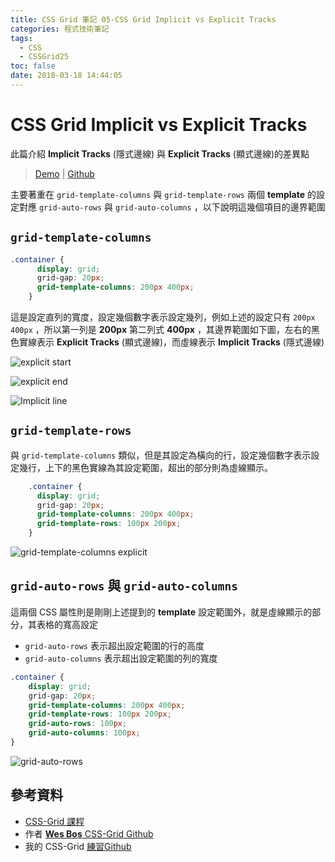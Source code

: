 ```yaml
---
title: CSS Grid 筆記 05-CSS Grid Implicit vs Explicit Tracks
categories: 程式技術筆記
tags:
  - CSS
  - CSSGrid25
toc: false
date: 2018-03-18 14:44:05
---
```


# CSS Grid Implicit vs Explicit Tracks

此篇介紹 **Implicit Tracks** (隱式邊線) 與 **Explicit Tracks** (顯式邊線)的差異點
<!-- more -->

> [Demo](https://shunnien.github.io/css-grid25day/day_05/index.html) | [Github](https://github.com/shunnien/css-grid25day)

主要著重在 `grid-template-columns` 與 `grid-template-rows` 兩個 **template** 的設定對應 `grid-auto-rows` 與 `grid-auto-columns` ，以下說明這幾個項目的邊界範圍

## `grid-template-columns`

``` css
.container {
      display: grid;
      grid-gap: 20px;
      grid-template-columns: 200px 400px;
    }
```

這是設定直列的寬度，設定幾個數字表示設定幾列，例如上述的設定只有 `200px 400px` ，所以第一列是 **200px** 第二列式 **400px** ，其邊界範圍如下圖，左右的黑色實線表示 **Explicit Tracks** (顯式邊線)，而虛線表示 **Implicit Tracks** (隱式邊線)

![explicit start](https://lh3.googleusercontent.com/be5UoDrkwPpc3CnRgGS0jgU-bdmjk2zhHm8STB51rF-9Kcp0OLtGnAOXRQdf05It5IIdZTq-OaabxF-nQMZt831XQG-4ozlgQ5jbqBGFr9AFITSPw152Ya_F4L6cH1JNlTqhqL8B-xPzhxpjta9cc3FlCCp6rBt85RnRjAvJ_yUVKfIn4Jt266YF4QsN8a0Nr0rPqs-aC7qQpkPqY_UgdOg82JLU8WyB1XyByXxDZ4mS3kbuvg3pItkwURWFfNWbSUCu0nIYpuC7jvdqYHZ9SRw6uOosRdyp6UhpPPQwn4mR3MbunLXiQA6cxZzu4Chmquw8IB9MzuH4jsUhxNy_EOK6xYlYReLA__F2FkBKAoFnYsAGIzjn69rVRU5Dwy0U1nRBrjCJgxQTGA7RoEaOszbvmHffYk-USZGqMdVaGjKQyvA39hrr6zS-LtoHaICR8IrePFzqUbePDOD9AmbV6VQys9-6WehoAPLtUUVjYQb1JpI4fqpcuVOoD9iQYV0YPahtJRC2C1HhiyL-MttQrCQ2hGKMbrIhxsxevbFm7qLoSBRa1XB7zBK8_HwCaAm4x6fgd1NCIbYz-bMTENBUI5Cns948uD4TQ3ksZi2qYQP4zCxOsRQwruHBVGao79626-CWhTIGPdrohCQpu7JXbdjPY-RFryC1=w347-h777-no)

![explicit end](https://lh3.googleusercontent.com/fQnASL6mdp_rRJ8rsMOLHy0ddw4n-yCQh8UoJkk0-zYr8Y-QiqLF57ilN2MjSJz2C__wibGA16c5zKhmGXfLe-Ennoo2rSWWpHco5EK0rLy9Xmlob4HTYY-NC-mwCaI6r9jVD52cNfGqxG9Kh21vnUvPj9SwQmvbWQUILv62uLmxPhZaD6Mb6G-AIg--iDCQfVBQX-02OV1_wgIVu-hAB7Vpi2-kEqzIQcnsgrKnzvGWVnWNDuJ3OvYKl021W-Cznhkc_0E9GtL_G6uXuiVRB-_xrlPvuv0nX4zBnLrVvoUX3YfyaJ3MjNX6syID8v0nT0pIk9Y4yNBiIeRddz7UELF4bOGGFv1yr4sa7rpjladLkr11XeeOnitaUNOokcgF37bSzoBK72YxkSw5BcfHgZzn4vxbEHIquCFFXW3DwHj3eSfsdqjTz8wrv92kIxU3mB45aBc6cZIlJR7ytn32Efg4iwNNTBtt2GMFXkydm3JhS8jg4vd32byTHb5PHoxlhat2JNX7qmyhiSjKfqdwGMu-RPnEiEMGgwHtKCZWn9qMBMaxqZwr3NMITvWoEM892M_nkkA4HoIZUqay__aCRlscPQ4Y3Ve9tb-2PH-h5u8cIjRl7ENMhcL0_QQ4q8FvmZjZ-gPGG8hsSvzOHa03aqvlz2fFaErV=w406-h652-no)

![Implicit line](https://lh3.googleusercontent.com/UtqNyiSCK5imHvs1WAA0r3mq_dPr1r93zidr6D8JG9do-Gc2HNe6ALIatzPfYoDx7IWm2yCeoN1bi-MLesf-YIIV2kHgTvfS_1ok4o4QYqarlNiR2k_cEIMXAApuuJvivxzmob-1h0xOrCbwBJwCs7wDStRe5h7KUFMJLAOnnPRXczaxY0PxwEgWSL6g82TRQzrpUs3n_WwSRAU25sa6GyFqmFxCE3addUnZOoXSG5BykTA092e6J9YYIrifM1Wj64EvYND1A5dZA1gO6aGPh6IcJ_ET5IU5WueAcbDZeGMyv21mNPwHaS063dlUpSzx7eLtCH-Ipm43QxrLo-tMcWmZJWsDkPRzVt48i1R0RGJcJlyL8dl_NpdwDlKz8fe5VKh0P9HYFxbB5hH1HQ584tyLOqDtzY2g2N2qMy-YGrq9Ktu4QNJV9np3cxX_IEep7NzGHCUv2taQZXLsJQ7R08AYS2CtNUaoJ7e8sHp_5Uc4ZaLXzuZG8ecaFdusS3ZpkH84Y0t_MDS40jDsTsYgPewzyeEdqAHBYNMb5zIZ1jckANDBAYnMBFOAuzrQxqP8uo2cnxD6pvtylfHhrHfVUcq8O8g044h9ZqM-1B3k6PYchOdaElztb_RyQiQl1v0G62KaKLjhGCqIs-ydmngW5vP37jyGxwUd=w240-h595-no)

## `grid-template-rows`

與 `grid-template-columns` 類似，但是其設定為橫向的行，設定幾個數字表示設定幾行，上下的黑色實線為其設定範圍，超出的部分則為虛線顯示。

``` css
    .container {
      display: grid;
      grid-gap: 20px;
      grid-template-columns: 200px 400px;
      grid-template-rows: 100px 200px;
    }
```

![grid-template-columns explicit](https://lh3.googleusercontent.com/AieLtG_A9vDEjtgAsjjtowaeo3OcvFJ7x2QbxJ3qQM-Rbnw-zG4cdxZ1-EdtYFNBFMRtirgUa7vHkM9hRCr0RaLhnxv-1IiHBA2s59YEXsFdJoCEZ6FaqXcSEmKxzvO70qgvE9h7GfyopU5nmw7bBI8RcTvYn47EdC-wnJZgIZAe3NRPOyidT1VdMft2inCK6fSDs2lOoZuTMJx9dA70pHfxClQlMmIFluLdMbEaw_QCuI3Lddqwc_BxwhRrPyJOkgRe73lwWElVd-8j4UO6y-1Clq6ZEF4kQvSSFvkY4QSoEyEZO8wV2nByPUARBL7Otp5I92DK_2wD77iITh-7FYL-Hvxq-GcrydzqdtsmguQrUlEm44xECbGK4GOBpixgnb0x1hS3ytWba0IqxlRsBItj1yxxsI4p-2_OmyVZxpAlavXRqGU5wafX1GM8CIRze_OqPlm2mDQrOeC-mvFAlPdHereU1PD0FinJFsmaU-NQsF_VB2rWOQQL9LIVbXynEplYElifX2dbMj-bCEN-bcFgWfEVCv8txvmRhK3wUY4D0Mc99BIBdI8y_IF-2kEo8V5BLZK2cWzCV93ZUoQQEx8z0JEFNK-hs8ZVxBaKkxW8QwClQluyN5EaVqRs6tbqKL8WgL5TxTHy_pt5bBYtfYST11erUGmR=w344-h645-no)

## `grid-auto-rows` 與 `grid-auto-columns`

這兩個 CSS 屬性則是剛剛上述提到的 **template** 設定範圍外，就是虛線顯示的部分，其表格的寬高設定

- `grid-auto-rows` 表示超出設定範圍的行的高度
- `grid-auto-columns` 表示超出設定範圍的列的寬度

``` css
.container {
    display: grid;
    grid-gap: 20px;
    grid-template-columns: 200px 400px;
    grid-template-rows: 100px 200px;
    grid-auto-rows: 100px;
    grid-auto-columns: 100px;
}
```

![grid-auto-rows](https://lh3.googleusercontent.com/FE59JurQlEY4AEhxAJA0tLSZ-ia3CKV0HbEJ8VlpJZbrGa92BEH9e--gJhlPPndc-l0CqpXj7-6_VqRWqrFHq5rCMT5jWsCMG10aB_XF-A4AysMyTGaU8bvEiP9KNJhhQ_JsZhXtJsjopGGauFfH-p9JGk1dlBT1D9HNwunAt3YTpCwneIzmoMTvC_wWfZ9YsoI-focz-A7dTMIi2fp6W___9_131FMAR6J62Hl4WCJwQZnmnKvQfPrECm-_WJhlF9qJU4nxvTBZVr6TqNYBQVjMQeWtIFOYdTohd6JZDHtX3Rovjy033W-RRD6woWqeIxmoPRq3jh38dSu7eygRR8QLORSAmO9KDsEgjHTULo0ei75b-GlD44wczGhh6GUcNQZYfoXp1MyLhh8ZMDodeX77t1aWr-O6d-ukg0ImsPJ__lzPcGpjY4Bat45tbu19urWWX078_UOSFUixQ-mltiW-qT2XqL2JLs7jSCRIwKDB1LOVf6iQJmyXo1iprs5T4uxRs4UVUG-iaD75aB05XJiu53mP4SHjsDh0twkaMDjeMdCbOga1FZ9YlWjA4R-gbHNLjsSEIG7jYam0kAhvZjwHQsXBu1FgNa22J2wtUKhicfOVWbd-S7hfB7YDXKHU4Xzcij55bT-Yu4n73AhSaHwKIW4uGsBc=w469-h731-no)

## 參考資料

- [CSS-Grid 課程](https://cssgrid.io/)
- 作者 [**Wes Bos** CSS-Grid Github](https://github.com/wesbos/css-grid)
- 我的 CSS-Grid [練習Github](https://github.com/shunnien/css-grid25day)